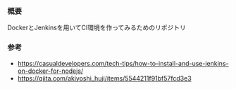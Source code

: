 ### 概要

DockerとJenkinsを用いてCI環境を作ってみるためのリポジトリ

### 参考
* https://casualdevelopers.com/tech-tips/how-to-install-and-use-jenkins-on-docker-for-nodejs/
* https://qiita.com/akiyoshi_huji/items/5544211f91bf57fcd3e3